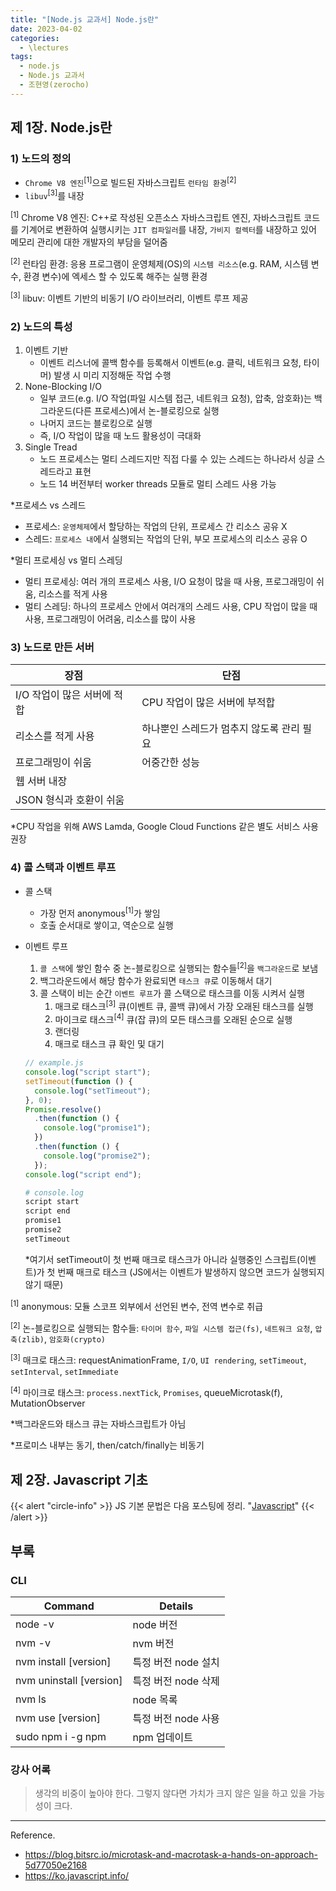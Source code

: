 ```yaml
---
title: "[Node.js 교과서] Node.js란"
date: 2023-04-02
categories:
  - \lectures
tags:
  - node.js
  - Node.js 교과서
  - 조현영(zerocho)
---
```


## 제 1장. Node.js란

### 1) 노드의 정의

- `Chrome V8 엔진`<sup>[1]</sup>으로 빌드된 자바스크립트 `런타임 환경`<sup>[2]</sup>
- `libuv`<sup>[3]</sup>를 내장

<sup>[1]</sup> Chrome V8 엔진: C++로 작성된 오픈소스 자바스크립트 엔진, 자바스크립트 코드를 기계어로 변환하여 실행시키는 `JIT 컴파일러`를 내장, `가비지 컬렉터`를 내장하고 있어 메모리 관리에 대한 개발자의 부담을 덜어줌

<sup>[2]</sup> 런타임 환경: 응용 프로그램이 운영체제(OS)의 `시스템 리소스`(e.g. RAM, 시스템 변수, 환경 변수)에 엑세스 할 수 있도록 해주는 실행 환경

<sup>[3]</sup> libuv: 이벤트 기반의 비동기 I/O 라이브러리, 이벤트 루프 제공

### 2) 노드의 특성

1. 이벤트 기반
   - 이벤트 리스너에 콜백 함수를 등록해서 이벤트(e.g. 클릭, 네트워크 요청, 타이머) 발생 시 미리 지정해둔 작업 수행
2. None-Blocking I/O
   - 일부 코드(e.g. I/O 작업(파일 시스템 접근, 네트워크 요청), 압축, 암호화)는 백그라운드(다른 프로세스)에서 논-블로킹으로 실행
   - 나머지 코드는 블로킹으로 실행
   - 즉, I/O 작업이 많을 때 노드 활용성이 극대화
3. Single Tread
   - 노드 프로세스는 멀티 스레드지만 직접 다룰 수 있는 스레드는 하나라서 싱글 스레드라고 표현
   - 노드 14 버전부터 worker threads 모듈로 멀티 스레드 사용 가능

\*프로세스 vs 스레드

- 프로세스: `운영체제`에서 할당하는 작업의 단위, 프로세스 간 리소스 공유 X
- 스레드: `프로세스 내`에서 실행되는 작업의 단위, 부모 프로세스의 리소스 공유 O

\*멀티 프로세싱 vs 멀티 스레딩

- 멀티 프로세싱: 여러 개의 프로세스 사용, I/O 요청이 많을 때 사용, 프로그래밍이 쉬움, 리소스를 적게 사용
- 멀티 스레딩: 하나의 프로세스 안에서 여러개의 스레드 사용, CPU 작업이 많을 때 사용, 프로그래밍이 어려움, 리소스를 많이 사용

### 3) 노드로 만든 서버

| 장점                        | 단점                                      |
| --------------------------- | ----------------------------------------- |
| I/O 작업이 많은 서버에 적합 | CPU 작업이 많은 서버에 부적합             |
| 리소스를 적게 사용          | 하나뿐인 스레드가 멈추지 않도록 관리 필요 |
| 프로그래밍이 쉬움           | 어중간한 성능                             |
| 웹 서버 내장                |                                           |
| JSON 형식과 호환이 쉬움     |                                           |

\*CPU 작업을 위해 AWS Lamda, Google Cloud Functions 같은 별도 서비스 사용 권장

### 4) 콜 스택과 이벤트 루프

- 콜 스택
  - 가장 먼저 anonymous<sup>[1]</sup>가 쌓임
  - 호출 순서대로 쌓이고, 역순으로 실행
- 이벤트 루프

  1. `콜 스택`에 쌓인 함수 중 논-블로킹으로 실행되는 함수들<sup>[2]</sup>을 `백그라운드`로 보냄
  2. 백그라운드에서 해당 함수가 완료되면 `태스크 큐`로 이동해서 대기
  3. 콜 스택이 비는 순간 `이벤트 루프`가 콜 스택으로 태스크를 이동 시켜서 실행
     1. 매크로 태스크<sup>[3]</sup> 큐(이벤트 큐, 콜백 큐)에서 가장 오래된 태스크를 실행
     2. 마이크로 태스크<sup>[4]</sup> 큐(잡 큐)의 모든 태스크를 오래된 순으로 실행
     3. 랜더링
     4. 매크로 태스크 큐 확인 및 대기

  ```js
  // example.js
  console.log("script start");
  setTimeout(function () {
    console.log("setTimeout");
  }, 0);
  Promise.resolve()
    .then(function () {
      console.log("promise1");
    })
    .then(function () {
      console.log("promise2");
    });
  console.log("script end");
  ```

  ```bash
  # console.log
  script start
  script end
  promise1
  promise2
  setTimeout
  ```

  \*여기서 setTimeout이 첫 번째 매크로 태스크가 아니라 실행중인 스크립트(이벤트)가 첫 번째 매크로 태스크 (JS에서는 이벤트가 발생하지 않으면 코드가 실행되지 않기 때문)

<sup>[1]</sup> anonymous: 모듈 스코프 외부에서 선언된 변수, 전역 변수로 취급

<sup>[2]</sup> 논-블로킹으로 실행되는 함수들: `타이머 함수`, `파일 시스템 접근(fs)`, `네트워크 요청`, `압축(zlib)`, `암호화(crypto)`

<sup>[3]</sup> 매크로 태스크: requestAnimationFrame, `I/O`, `UI rendering`, `setTimeout`, `setInterval`, `setImmediate`

<sup>[4]</sup> 마이크로 태스크: `process.nextTick`, `Promises`, queueMicrotask(f), MutationObserver

\*백그라운드와 태스크 큐는 자바스크립트가 아님

\*프로미스 내부는 동기, then/catch/finally는 비동기

## 제 2장. Javascript 기초

{{< alert "circle-info" >}}
JS 기본 문법은 다음 포스팅에 정리. "[Javascript](/posts/summaries/javascript/)"
{{< /alert >}}

## 부록

### CLI

| Command                 | Details             |
| ----------------------- | ------------------- |
| node -v                 | node 버전           |
| nvm -v                  | nvm 버전            |
| nvm install [version]   | 특정 버전 node 설치 |
| nvm uninstall [version] | 특정 버전 node 삭제 |
| nvm ls                  | node 목록           |
| nvm use [version]       | 특정 버전 node 사용 |
| sudo npm i -g npm       | npm 업데이트        |

### 강사 어록

> 생각의 비중이 높아야 한다. 그렇지 않다면 가치가 크지 않은 일을 하고 있을 가능성이 크다.

---

Reference.

- https://blog.bitsrc.io/microtask-and-macrotask-a-hands-on-approach-5d77050e2168
- https://ko.javascript.info/
